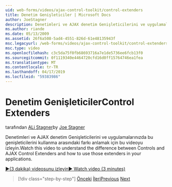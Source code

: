 ```yaml
---
uid: web-forms/videos/ajax-control-toolkit/control-extenders
title: Denetim Genişleticiler | Microsoft Docs
author: JoeStagner
description: Denetimleri ve AJAX denetim Genişleticilerini ve uygulamalarınızda bu genişleticilerini kullanma arasındaki farkı anlamak için bu videoyu izleyin.
ms.author: riande
ms.date: 05/13/2009
ms.assetid: 26f6a508-5ad4-4551-826d-61e48135943f
msc.legacyurl: /web-forms/videos/ajax-control-toolkit/control-extenders
msc.type: video
ms.openlocfilehash: c3c5da75f0fb68693716a7e1de5736ee6fcb13f0
ms.sourcegitcommit: 0f1119340e4464720cfd16d0ff15764746ea1fea
ms.translationtype: MT
ms.contentlocale: tr-TR
ms.lasthandoff: 04/17/2019
ms.locfileid: "59383986"
---
```

# <a name="control-extenders"></a><span data-ttu-id="d974e-103">Denetim Genişleticiler</span><span class="sxs-lookup"><span data-stu-id="d974e-103">Control Extenders</span></span>

<span data-ttu-id="d974e-104">tarafından [ALi Stagner](https://github.com/JoeStagner)</span><span class="sxs-lookup"><span data-stu-id="d974e-104">by [Joe Stagner](https://github.com/JoeStagner)</span></span>

<span data-ttu-id="d974e-105">Denetimleri ve AJAX denetim Genişleticilerini ve uygulamalarınızda bu genişleticilerini kullanma arasındaki farkı anlamak için bu videoyu izleyin.</span><span class="sxs-lookup"><span data-stu-id="d974e-105">Watch this video to understand the difference between Controls and AJAX Control Extenders and how to use those extenders in your applications.</span></span>

[<span data-ttu-id="d974e-106">&#9654;(3 dakika) videosunu izleyin</span><span class="sxs-lookup"><span data-stu-id="d974e-106">&#9654; Watch video (3 minutes)</span></span>](https://channel9.msdn.com/Blogs/ASP-NET-Site-Videos/control-extenders)

> [!div class="step-by-step"]
> <span data-ttu-id="d974e-107">[Önceki](utilize-the-ajax-rating-control-in-the-aspnet-toolkit.md)
> [İleri](color-picker.md)</span><span class="sxs-lookup"><span data-stu-id="d974e-107">[Previous](utilize-the-ajax-rating-control-in-the-aspnet-toolkit.md)
[Next](color-picker.md)</span></span>
